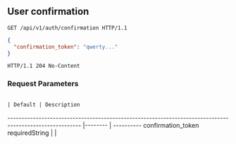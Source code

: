 ## User confirmation

```http
GET /api/v1/auth/confirmation HTTP/1.1
```

```json
{
  "confirmation_token": "qwerty..."
}
```

```http
HTTP/1.1 204 No-Content
```

### Request Parameters

                                                                                                         | Default | Description
-------------------------------------------------------------------------------------------------------- |-------- | ----------
confirmation_token    <span class="label">required</span><span class="details">String</span>             |         |
